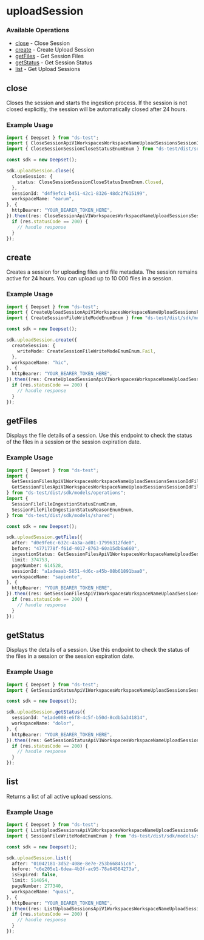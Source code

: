# uploadSession

### Available Operations

* [close](#close) - Close Session
* [create](#create) - Create Upload Session
* [getFiles](#getfiles) - Get Session Files
* [getStatus](#getstatus) - Get Session Status
* [list](#list) - Get Upload Sessions

## close

Closes the session and starts the ingestion process.
If the session is not closed explicitly, the session will be automatically closed after 24 hours.

### Example Usage

```typescript
import { Deepset } from "ds-test";
import { CloseSessionApiV1WorkspacesWorkspaceNameUploadSessionsSessionIdPutResponse } from "ds-test/dist/sdk/models/operations";
import { CloseSessionSessionCloseStatusEnumEnum } from "ds-test/dist/sdk/models/shared";

const sdk = new Deepset();

sdk.uploadSession.close({
  closeSession: {
    status: CloseSessionSessionCloseStatusEnumEnum.Closed,
  },
  sessionId: "d4f9efc1-b451-42c1-8326-48dc2f615199",
  workspaceName: "earum",
}, {
  httpBearer: "YOUR_BEARER_TOKEN_HERE",
}).then((res: CloseSessionApiV1WorkspacesWorkspaceNameUploadSessionsSessionIdPutResponse) => {
  if (res.statusCode == 200) {
    // handle response
  }
});
```

## create

Creates a session for uploading files and file metadata. The session remains active for 24 hours. You can upload up to 10 000 files in a session.

### Example Usage

```typescript
import { Deepset } from "ds-test";
import { CreateUploadSessionApiV1WorkspacesWorkspaceNameUploadSessionsPostResponse } from "ds-test/dist/sdk/models/operations";
import { CreateSessionFileWriteModeEnumEnum } from "ds-test/dist/sdk/models/shared";

const sdk = new Deepset();

sdk.uploadSession.create({
  createSession: {
    writeMode: CreateSessionFileWriteModeEnumEnum.Fail,
  },
  workspaceName: "hic",
}, {
  httpBearer: "YOUR_BEARER_TOKEN_HERE",
}).then((res: CreateUploadSessionApiV1WorkspacesWorkspaceNameUploadSessionsPostResponse) => {
  if (res.statusCode == 200) {
    // handle response
  }
});
```

## getFiles

Displays the file details of a session. Use this endpoint to check the status of the files in a session or the session expiration date.

### Example Usage

```typescript
import { Deepset } from "ds-test";
import {
  GetSessionFilesApiV1WorkspacesWorkspaceNameUploadSessionsSessionIdFilesGetIngestionStatusFileIngestionStatusEnumEnum,
  GetSessionFilesApiV1WorkspacesWorkspaceNameUploadSessionsSessionIdFilesGetResponse,
} from "ds-test/dist/sdk/models/operations";
import {
  SessionFileFileIngestionStatusEnumEnum,
  SessionFileFileIngestionStatusReasonEnumEnum,
} from "ds-test/dist/sdk/models/shared";

const sdk = new Deepset();

sdk.uploadSession.getFiles({
  after: "d0e9fe6c-632c-4a3a-ad01-17996312fde0",
  before: "4771778f-f61d-4017-8763-60a15db6a660",
  ingestionStatus: GetSessionFilesApiV1WorkspacesWorkspaceNameUploadSessionsSessionIdFilesGetIngestionStatusFileIngestionStatusEnumEnum.Failed,
  limit: 374753,
  pageNumber: 614528,
  sessionId: "a1adeaab-5851-4d6c-a45b-08b61891baa0",
  workspaceName: "sapiente",
}, {
  httpBearer: "YOUR_BEARER_TOKEN_HERE",
}).then((res: GetSessionFilesApiV1WorkspacesWorkspaceNameUploadSessionsSessionIdFilesGetResponse) => {
  if (res.statusCode == 200) {
    // handle response
  }
});
```

## getStatus

Displays the details of a session. Use this endpoint to check the status of the files in a session or the session expiration date.

### Example Usage

```typescript
import { Deepset } from "ds-test";
import { GetSessionStatusApiV1WorkspacesWorkspaceNameUploadSessionsSessionIdGetResponse } from "ds-test/dist/sdk/models/operations";

const sdk = new Deepset();

sdk.uploadSession.getStatus({
  sessionId: "e1ade008-e6f8-4c5f-b50d-8cdb5a341814",
  workspaceName: "dolor",
}, {
  httpBearer: "YOUR_BEARER_TOKEN_HERE",
}).then((res: GetSessionStatusApiV1WorkspacesWorkspaceNameUploadSessionsSessionIdGetResponse) => {
  if (res.statusCode == 200) {
    // handle response
  }
});
```

## list

Returns a list of all active upload sessions.

### Example Usage

```typescript
import { Deepset } from "ds-test";
import { ListUploadSessionsApiV1WorkspacesWorkspaceNameUploadSessionsGetResponse } from "ds-test/dist/sdk/models/operations";
import { SessionFileWriteModeEnumEnum } from "ds-test/dist/sdk/models/shared";

const sdk = new Deepset();

sdk.uploadSession.list({
  after: "01042181-3d52-408e-8e7e-253b668451c6",
  before: "c6e205e1-6dea-4b3f-ac95-78a64584273a",
  isExpired: false,
  limit: 514054,
  pageNumber: 277340,
  workspaceName: "quasi",
}, {
  httpBearer: "YOUR_BEARER_TOKEN_HERE",
}).then((res: ListUploadSessionsApiV1WorkspacesWorkspaceNameUploadSessionsGetResponse) => {
  if (res.statusCode == 200) {
    // handle response
  }
});
```
